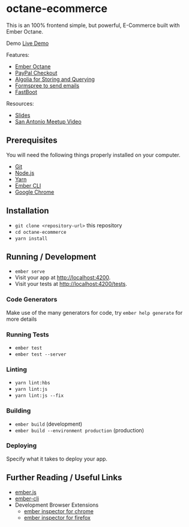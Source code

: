 # octane-ecommerce

This is an 100% frontend simple, but powerful, E-Commerce built with Ember Octane.

Demo
[Live Demo](https://octane-ecommerce.herokuapp.com/)

Features:
- [Ember Octane](https://octane-guides-preview.emberjs.com/release/getting-started/quick-start/)
- [PayPal Checkout](https://developer.paypal.com/)
- [Algolia for Storing and Querying](https://www.algolia.com/doc/guides/getting-started/how-algolia-works/)
- [Formspree to send emails](https://formspree.io/)
- [FastBoot](https://ember-fastboot.com/)

Resources:
- [Slides](https://docs.google.com/presentation/d/1YaG26Fj-tVjyFV8LvQJkfIH89-HYdkfHfhdRz3bC2-k/edit#slide=id.g56ccd9a7f0_0_33)
- [San Antonio Meetup Video](https://www.youtube.com/watch?v=KnkWs18V9dA&t=1123s)



## Prerequisites

You will need the following things properly installed on your computer.

* [Git](https://git-scm.com/)
* [Node.js](https://nodejs.org/)
* [Yarn](https://yarnpkg.com/)
* [Ember CLI](https://ember-cli.com/)
* [Google Chrome](https://google.com/chrome/)

## Installation

* `git clone <repository-url>` this repository
* `cd octane-ecommerce`
* `yarn install`

## Running / Development

* `ember serve`
* Visit your app at [http://localhost:4200](http://localhost:4200).
* Visit your tests at [http://localhost:4200/tests](http://localhost:4200/tests).

### Code Generators

Make use of the many generators for code, try `ember help generate` for more details

### Running Tests

* `ember test`
* `ember test --server`

### Linting

* `yarn lint:hbs`
* `yarn lint:js`
* `yarn lint:js --fix`

### Building

* `ember build` (development)
* `ember build --environment production` (production)

### Deploying

Specify what it takes to deploy your app.

## Further Reading / Useful Links

* [ember.js](https://emberjs.com/)
* [ember-cli](https://ember-cli.com/)
* Development Browser Extensions
  * [ember inspector for chrome](https://chrome.google.com/webstore/detail/ember-inspector/bmdblncegkenkacieihfhpjfppoconhi)
  * [ember inspector for firefox](https://addons.mozilla.org/en-US/firefox/addon/ember-inspector/)
